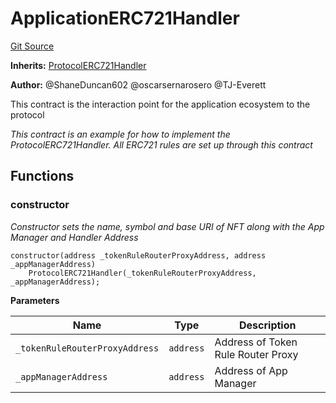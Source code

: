 # ApplicationERC721Handler
[Git Source](https://github.com/thrackle-io/Tron/blob/0f66d21b157a740e3d9acae765069e378935a031/src/example/ApplicationERC721Handler.sol)

**Inherits:**
[ProtocolERC721Handler](/src/token/ProtocolERC721Handler.sol/contract.ProtocolERC721Handler.md)

**Author:**
@ShaneDuncan602 @oscarsernarosero @TJ-Everett

This contract is the interaction point for the application ecosystem to the protocol

*This contract is an example for how to implement the ProtocolERC721Handler. All ERC721 rules are set up through this contract*


## Functions
### constructor

*Constructor sets the name, symbol and base URI of NFT along with the App Manager and Handler Address*


```solidity
constructor(address _tokenRuleRouterProxyAddress, address _appManagerAddress)
    ProtocolERC721Handler(_tokenRuleRouterProxyAddress, _appManagerAddress);
```
**Parameters**

|Name|Type|Description|
|----|----|-----------|
|`_tokenRuleRouterProxyAddress`|`address`|Address of Token Rule Router Proxy|
|`_appManagerAddress`|`address`|Address of App Manager|


